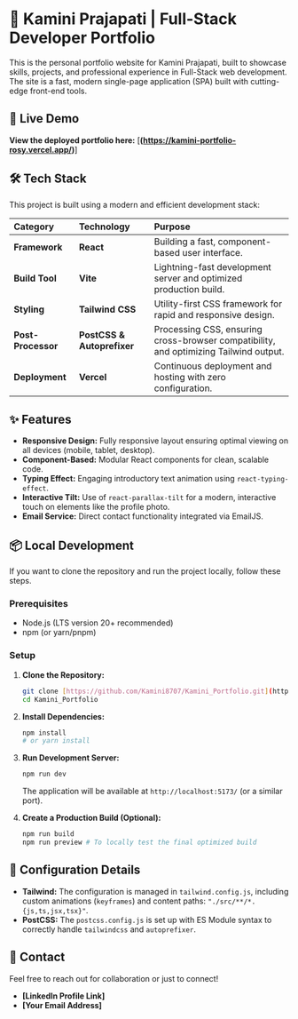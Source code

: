 # 🌟 Kamini Prajapati | Full-Stack Developer Portfolio

This is the personal portfolio website for Kamini Prajapati, built to showcase skills, projects, and professional experience in Full-Stack web development. The site is a fast, modern single-page application (SPA) built with cutting-edge front-end tools.

## 🚀 Live Demo

**View the deployed portfolio here:**
[**(https://kamini-portfolio-rosy.vercel.app/)**]


## 🛠️ Tech Stack

This project is built using a modern and efficient development stack:

| Category | Technology | Purpose |
| :--- | :--- | :--- |
| **Framework** | **React** | Building a fast, component-based user interface. |
| **Build Tool** | **Vite** | Lightning-fast development server and optimized production build. |
| **Styling** | **Tailwind CSS** | Utility-first CSS framework for rapid and responsive design. |
| **Post-Processor** | **PostCSS & Autoprefixer** | Processing CSS, ensuring cross-browser compatibility, and optimizing Tailwind output. |
| **Deployment** | **Vercel** | Continuous deployment and hosting with zero configuration. |

## ✨ Features

* **Responsive Design:** Fully responsive layout ensuring optimal viewing on all devices (mobile, tablet, desktop).
* **Component-Based:** Modular React components for clean, scalable code.
* **Typing Effect:** Engaging introductory text animation using `react-typing-effect`.
* **Interactive Tilt:** Use of `react-parallax-tilt` for a modern, interactive touch on elements like the profile photo.
* **Email Service:** Direct contact functionality integrated via EmailJS.

## 📦 Local Development

If you want to clone the repository and run the project locally, follow these steps.

### Prerequisites

* Node.js (LTS version 20+ recommended)
* npm (or yarn/pnpm)

### Setup

1.  **Clone the Repository:**
    ```bash
    git clone [https://github.com/Kamini8707/Kamini_Portfolio.git](https://github.com/Kamini8707/Kamini_Portfolio.git)
    cd Kamini_Portfolio
    ```

2.  **Install Dependencies:**
    ```bash
    npm install
    # or yarn install
    ```

3.  **Run Development Server:**
    ```bash
    npm run dev
    ```
    The application will be available at `http://localhost:5173/` (or a similar port).

4.  **Create a Production Build (Optional):**
    ```bash
    npm run build
    npm run preview # To locally test the final optimized build
    ```

## 📜 Configuration Details

* **Tailwind:** The configuration is managed in `tailwind.config.js`, including custom animations (`keyframes`) and content paths: `"./src/**/*.{js,ts,jsx,tsx}"`.
* **PostCSS:** The `postcss.config.js` is set up with ES Module syntax to correctly handle `tailwindcss` and `autoprefixer`.

## 🤝 Contact

Feel free to reach out for collaboration or just to connect!

* **[LinkedIn Profile Link]**
* **[Your Email Address]**
